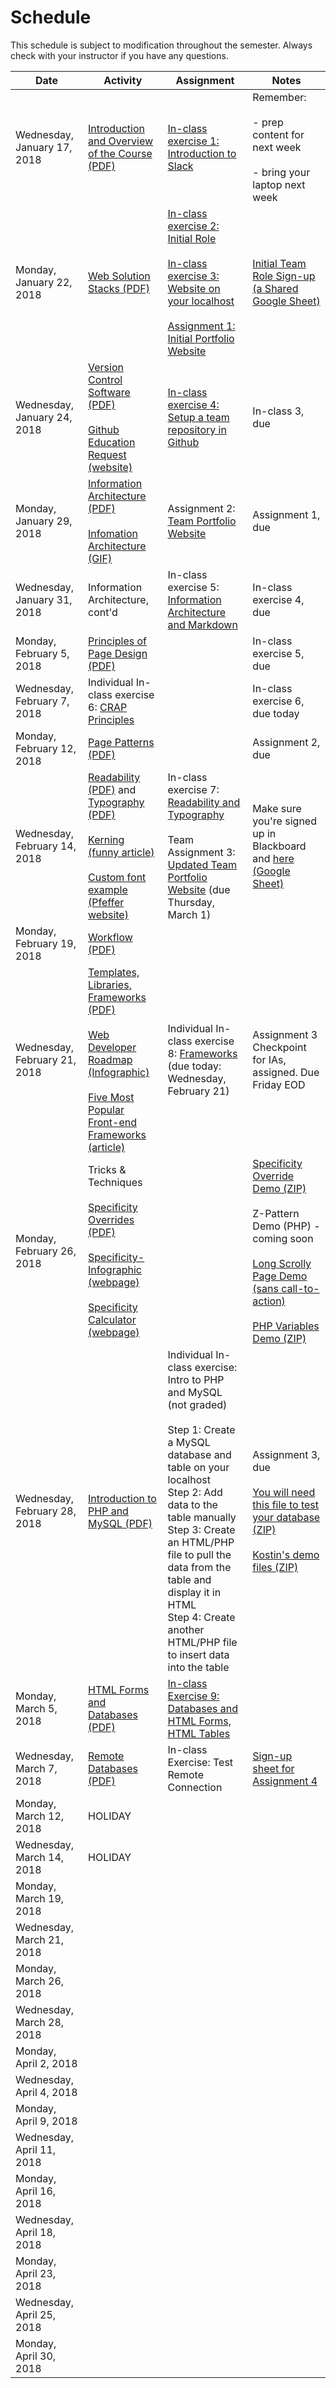 # Schedule
This schedule is subject to modification throughout the semester.  Always check with your instructor if you have any questions.


| Date                         | Activity                                                     | Assignment                                                   | Notes                                                        |
| ---------------------------- | ------------------------------------------------------------ | ------------------------------------------------------------ | ------------------------------------------------------------ |
| Wednesday, January 17, 2018  | [Introduction and Overview of the Course (PDF)](lecture01-introduction/Introduction.pdf) | [In-class exercise 1: Introduction to Slack](inclass01-introduction-to-slack/instructions.md) | Remember: <br /><br />- prep content for next week<br /><br />- bring your laptop next week |
| Monday, January 22, 2018     | [Web Solution Stacks (PDF)](lecture02-web-solution-stacks/web-solution-stacks.pdf) | [In-class exercise 2: Initial Role](inclass02-initial-role/instructions.md) <br /><br />[In-class exercise 3: Website on your localhost](inclass03-localhost/instructions.md)<br /><br />[Assignment 1: Initial Portfolio Website](assignment01-portfolio/instructions.md) | [Initial Team Role Sign-up (a Shared Google Sheet)](https://goo.gl/pJcXcH) |
| Wednesday, January 24, 2018  | [Version Control Software (PDF)](lecture03-repositories/version-control-software.pdf)<br /><br />[Github Education Request (website)](https://education.github.com/) | [In-class exercise 4: Setup a team repository in Github](inclass04-team-repository/instructions.md) | In-class 3, due                                              |
| Monday, January 29, 2018     | [Information Architecture (PDF)](lecture04-information-architecture/information-architecture.pdf)<br /><br />[Infomation Architecture (GIF)](lecture04-information-architecture/information-architecture.gif) | Assignment 2: [Team Portfolio Website](assignment02-team-portfolio/instructions.md) | Assignment 1, due                                            |
| Wednesday, January 31, 2018  | Information Architecture, cont'd                             | In-class exercise 5: [Information Architecture and Markdown](inclass05-ia-and-markdown/instructions.md) | In-class exercise 4, due                                     |
| Monday, February 5, 2018     | [Principles of Page Design (PDF)](lecture06-principles-of-page-design/principles-of-page-design.pdf) |                                                              | In-class exercise 5, due                                     |
| Wednesday, February 7, 2018  | Individual In-class exercise 6: [CRAP Principles](inclass06-crap-principles/instructions.md) |                                                              | In-class exercise 6, due today                               |
| Monday, February 12, 2018    | [Page Patterns (PDF)](lecture08-page-patterns/page-patterns.pdf) |                                                              | Assignment 2, due                                            |
| Wednesday, February 14, 2018 | [Readability (PDF)](lecture09-readability-and-typography/readability.pdf) and [Typography (PDF)](lecture09-readability-and-typography/typography.pdf)<br><br>[Kerning (funny article)](https://www.boredpanda.com/funny-importance-of-kerning/)<br><br>[Custom font example (Pfeffer website)](http://charlespfeffer.com/) | In-class exercise 7: [Readability and Typography](inclass07-readability-typography/instructions.md)<br><br>Team Assignment 3: [Updated Team Portfolio Website](assignment03-updated-team-portfolio/instructions.md) (due Thursday, March 1) | Make sure you're signed up in Blackboard and [here (Google Sheet)](https://docs.google.com/spreadsheets/d/1tr-2N5eyOeOvl-trGyCqBxuTNocj-ePOptHrkEyuiJ8/edit#gid=0) |
| Monday, February 19, 2018    | [Workflow (PDF)](lecture10-workflow/workflow.pdf)            |                                                              |                                                              |
| Wednesday, February 21, 2018 | [Templates, Libraries, Frameworks (PDF)](lecture11-templates-libraries-frameworks/templates-libraries-frameworks.pdf)<br><br>[Web Developer Roadmap (Infographic)](https://github.com/kamranahmedse/developer-roadmap)<br><br>[Five Most Popular Front-end Frameworks (article)](https://www.sitepoint.com/most-popular-frontend-frameworks-compared/) | Individual In-class exercise 8: [Frameworks](inclass08-frameworks/instructions.md) (due today: Wednesday, February 21) | Assignment 3 Checkpoint for IAs, assigned. Due Friday EOD    |
| Monday, February 26, 2018    | Tricks & Techniques<br><br>[Specificity Overrides (PDF)](lecture12-tricks-techniques/specificity-overrides.pdf)<br><br>[Specificity-Infographic (webpage)](http://www.standardista.com/css3/css-specificity/)<br><br>[Specificity Calculator (webpage)](https://specificity.keegan.st/) |                                                              | [Specificity Override Demo (ZIP)](lecture12-tricks-techniques/override-demo.zip)<br><br>Z-Pattern Demo (PHP) - coming soon<br><br>[Long Scrolly Page Demo (sans call-to-action)](lecture12-tricks-techniques/long-scrolly-demo.zip)<br><br>[PHP Variables Demo (ZIP)](lecture12-tricks-techniques/php-variables.zip) |
| Wednesday, February 28, 2018 | [Introduction to PHP and MySQL (PDF)](lecture13-php-mysql/php-mysql.pdf) | Individual In-class exercise: Intro to PHP and MySQL (not graded)<br><br>Step 1: Create a MySQL database and table on your localhost<br>Step 2: Add data to the table manually<br>Step 3: Create an HTML/PHP file to pull the data from the table and display it in HTML<br>Step 4: Create another HTML/PHP file to insert data into the table | Assignment 3, due<br><br>[You will need this file to test your database (ZIP)](lecture13-php-mysql/testmysql-localhost.zip)<br><br>[Kostin's demo files (ZIP)](lecture13-php-mysql/read-and-insert.zip) |
| Monday, March 5, 2018        | [HTML Forms and Databases (PDF)](lecture14-html-forms-and-databases/html-forms-and-databases.pdf) | [In-class Exercise 9: Databases and HTML Forms, HTML Tables](inclass09-databases-html-forms-tables/instructions.md) |                                                              |
| Wednesday, March 7, 2018     | [Remote Databases (PDF)](lecture15-remote-databases/remote-databases.pdf) | In-class Exercise: Test Remote Connection                    | [Sign-up sheet for Assignment 4](https://docs.google.com/spreadsheets/d/1o8xkrskHeRmJHOH0WlPXtnX0IMNhP_ximH3XH1RNxGQ/edit#gid=0) |
| Monday, March 12, 2018       | HOLIDAY                                                      |                                                              |                                                              |
| Wednesday, March 14, 2018    | HOLIDAY                                                      |                                                              |                                                              |
| Monday, March 19, 2018       |                                                              |                                                              |                                                              |
| Wednesday, March 21, 2018    |                                                              |                                                              |                                                              |
| Monday, March 26, 2018       |                                                              |                                                              |                                                              |
| Wednesday, March 28, 2018    |                                                              |                                                              |                                                              |
| Monday, April 2, 2018        |                                                              |                                                              |                                                              |
| Wednesday, April 4, 2018     |                                                              |                                                              |                                                              |
| Monday, April 9, 2018        |                                                              |                                                              |                                                              |
| Wednesday, April 11, 2018    |                                                              |                                                              |                                                              |
| Monday, April 16, 2018       |                                                              |                                                              |                                                              |
| Wednesday, April 18, 2018    |                                                              |                                                              |                                                              |
| Monday, April 23, 2018       |                                                              |                                                              |                                                              |
| Wednesday, April 25, 2018    |                                                              |                                                              |                                                              |
| Monday, April 30, 2018       |                                                              |                                                              |                                                              |
